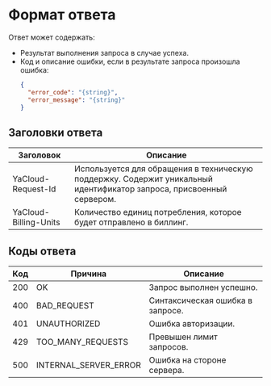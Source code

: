 # Формат ответа

Ответ может содержать:
- Результат выполнения запроса в случае успеха.
- Код и описание ошибки, если в результате запроса произошла ошибка:
  ```json
  {
    "error_code": "{string}", 
    "error_message": "{string}"
  }
  ```

## Заголовки ответа

Заголовок | Описание
----- | -----
YaCloud-Request-Id | Используется для обращения в техническую поддержку. Содержит уникальный идентификатор запроса, присвоенный сервером.
YaCloud-Billing-Units | Количество единиц потребления, которое будет отправлено в биллинг.


## Коды ответа

Код | Причина | Описание
----- | ----- | -----
200 | OK | Запрос выполнен успешно.
400 | BAD_REQUEST | Синтаксическая ошибка в запросе.
401 | UNAUTHORIZED | Ошибка авторизации.
429 | TOO_MANY_REQUESTS | Превышен лимит запросов.
500 | INTERNAL_SERVER_ERROR | Ошибка на стороне сервера.


